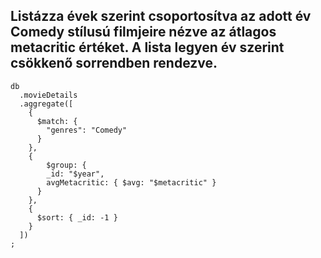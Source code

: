 ## Listázza évek szerint csoportosítva az adott év Comedy stílusú filmjeire nézve az átlagos metacritic értéket. A lista legyen év szerint csökkenő sorrendben rendezve.

```
db
  .movieDetails
  .aggregate([
    {
      $match: {
        "genres": "Comedy"
      }
    },
    {
        $group: {
        _id: "$year",
        avgMetacritic: { $avg: "$metacritic" }
      }
    },
    {
      $sort: { _id: -1 }
    }
  ])
;
```
